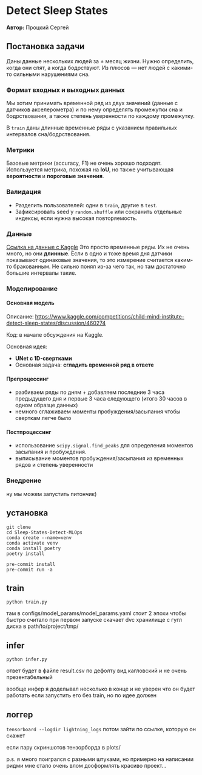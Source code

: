 # Detect Sleep States

**Автор:** Процкий Сергей

## Постановка задачи

Даны данные нескольких людей за ± месяц жизни. Нужно определить, когда они спят,
а когда бодрствуют. Из плюсов — нет людей с какими-то сильными нарушениями сна.

### Формат входных и выходных данных

Мы хотим принимать временной ряд из двух значений (данные с датчиков
акселерометра) и по нему определять промежутки сна и бодрствования, а также
степень уверенности по каждому промежутку.

В `train` даны длинные временные ряды с указанием правильных интервалов
сна/бодрствования.

### Метрики

Базовые метрики (accuracy, F1) не очень хорошо подходят. Используется метрика,
похожая на **IoU**, но также учитывающая **вероятности** и **пороговые
значения**.

### Валидация

- Разделить пользователей: одни в `train`, другие в `test`.
- Зафиксировать seed у `random.shuffle` или сохранить отдельные индексы, если
  нужна высокая повторяемость.

### Данные

[Ссылка на данные с Kaggle](https://www.kaggle.com/competitions/child-mind-institute-detect-sleep-states/data)
Это просто временные ряды. Их не очень много, но они **длинные**. Если в одно и
тоже время дня датчики показывают одинаковые значения, то это измерение
считается каким-то бракованным. Не сильно понял из-за чего так, но там
достаточно большие интервалы такие.

### Моделирование

#### Основная модель

Описание:
https://www.kaggle.com/competitions/child-mind-institute-detect-sleep-states/discussion/460274

Код: в начале обсуждения на Kaggle.

Основная идея:

- **UNet с 1D-свертками**
- Основная задача: **сгладить временной ряд в ответе**

#### Препроцессинг

- разбиваем ряды по дням + добавляем последние 3 часа предыдущего дня и первые 3
  часа следующего (итого 30 часов в одном образце данных)
- немного сглаживаем моменты пробуждения/засыпания чтобы сверткам легче было

#### Постпроцессинг

- использование `scipy.signal.find_peaks` для определения моментов засыпания и
  пробуждения.
- выписывание моментов пробуждения/засыпания из временных рядов и степень
  уверенности

### Внедрение

ну мы можем запустить питончик)

## установка

```
git clone
cd Sleep-States-Detect-MLOps
conda create --name=venv
conda activate venv
conda install poetry
poetry install
```

```
pre-commit install
pre-commit run -a
```

## train

`python train.py`

там в configs/model_params/model_params.yaml стоит 2 эпохи чтобы быстро считало
при первом запуске скачает dvc хранилище с гугл диска в path/to/project/tmp/

## infer

`python infer.py`

ответ будет в файле result.csv по дефолту вид кагловский и не очень
презентабельный

вообще инфер я доделывал несколько в конце и не уверен что он будет работать
если запустить его без train, но по идее должен

## логгер

`tensorboard --logdir lightning_logs` потом зайти по ссылке, которую он скажет

если пару скриншотов тензорборда в plots/

p.s. я много поигрался с разными штуками, но примерно на написании ридми мне
стало очень влом дооформлять красиво проект...

